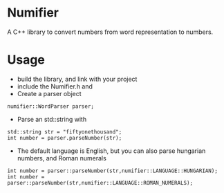 # Numifier
A  C++ library to convert numbers from word representation to numbers.
# Usage
- build the library, and link with your project
- include the Numifier.h and  
- Create a parser object 
```
numifier::WordParser parser;
```
- Parse an std::string with 
``` 
std::string str = "fiftyonethousand";
int number = parser.parseNumber(str); 
```
- The default language is English, but you can also parse hungarian numbers, and Roman numerals
```
int number = parser::parseNumber(str,numifier::LANGUAGE::HUNGARIAN);
int number = parser::parseNumber(str,numifier::LANGUAGE::ROMAN_NUMERALS);
```


 
    
  
